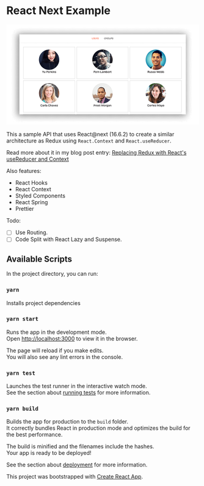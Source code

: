 # React Next Example

![alt App's Screenshot](./screenshot.png)

This a sample API that uses React@next (16.6.2) to create a similar architecture as Redux using `React.Context` and `React.useReducer`.

Read more about it in my blog post entry: [Replacing Redux with React's useReducer and Context](http://jonalvarezz.com/articles/replacing-redux-with-usereducer-context/)

Also features:

- React Hooks
- React Context
- Styled Components
- React Spring
- Prettier

Todo:
- [ ] Use Routing.
- [ ] Code Split with React Lazy and Suspense.

## Available Scripts

In the project directory, you can run:

### `yarn`

Installs project dependencies

### `yarn start`

Runs the app in the development mode.<br>
Open [http://localhost:3000](http://localhost:3000) to view it in the browser.

The page will reload if you make edits.<br>
You will also see any lint errors in the console.

### `yarn test`

Launches the test runner in the interactive watch mode.<br>
See the section about [running tests](https://facebook.github.io/create-react-app/docs/running-tests) for more information.

### `yarn build`

Builds the app for production to the `build` folder.<br>
It correctly bundles React in production mode and optimizes the build for the best performance.

The build is minified and the filenames include the hashes.<br>
Your app is ready to be deployed!

See the section about [deployment](https://facebook.github.io/create-react-app/docs/deployment) for more information.

This project was bootstrapped with [Create React App](https://github.com/facebook/create-react-app).
